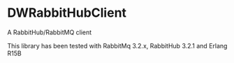 DWRabbitHubClient
=================

A RabbitHub/RabbitMQ client

This library has been tested with RabbitMq 3.2.x, RabbitHub 3.2.1 and Erlang R15B
